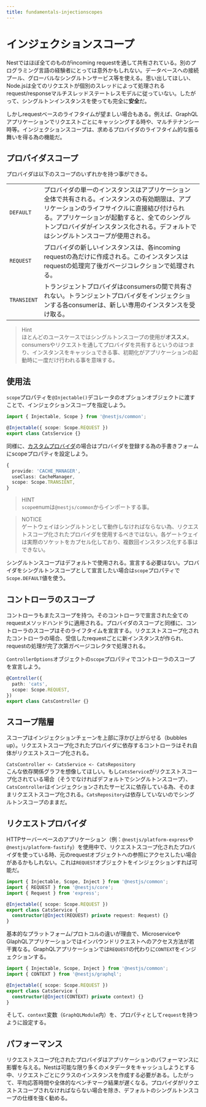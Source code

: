 ```yaml
---
title: fundamentals-injectionscopes
---
```


# インジェクションスコープ
Nestではほぼ全てのものがincoming requestを通して共有されている。別のプログラミング言語の経験者にとっては意外かもしれない。データベースへの接続プール、グローバルなシングルトンサービス等を使える。思い出してほしい、Node.jsは全てのリクエストが個別のスレッドによって処理されるrequest/responseマルチスレッドステートレスモデルに従っていない。したがって、シングルトンインスタンスを使っても完全に**安全**だ。

しかしrequestベースのライフタイムが望ましい場合もある。例えば、GraphQLアプリケーションでリクエストごとにキャッシングする時や、マルチテナンシー時等。インジェクションスコープは、求めるプロバイダのライフタイム的な振る舞いを得る為の機能だ。

## プロバイダスコープ
プロバイダは以下のスコープのいずれかを持つ事ができる。

|||
| ---- | ---- |
|`DEFAULT`|プロバイダの単一のインスタンスはアプリケーション全体で共有される。インスタンスの有効期限は、アプリケーションのライフサイクルに直接結び付けられる。アプリケーションが起動すると、全てのシングルトンプロバイダがインスタンス化される。デフォルトではシングルトンスコープが使用される。|
|`REQUEST`|プロバイダの新しいインスタンスは、各incoming requestの為だけに作成される。このインスタンスはrequestの処理完了後ガベージコレクションで処理される。|
|`TRANSIENT`|トランジェントプロバイダはconsumersの間で共有されない。トランジェントプロバイダをインジェクションする各consumerは、新しい専用のインスタンスを受け取る。|

>Hint  
>ほとんどのユースケースではシングルトンスコープの使用が**オススメ**。consumersやリクエストを通してプロバイダを共有するというのはつまり、インスタンスをキャッシュできる事、初期化がアプリケーションの起動時に一度だけ行われる事を意味する。

## 使用法
`scope`プロパティを`@Injectable()`デコレータのオプションオブジェクトに渡すことで、インジェクションスコープを指定しよう。

```ts
import { Injectable, Scope } from '@nestjs/common';

@Injectable({ scope: Scope.REQUEST })
export class CatsService {}
```

同様に、[カスタムプロバイダ](https://zenn.dev/kisihara_c/books/nest-officialdoc-jp/viewer/fundamentals-customproviders)の場合はプロバイダを登録する為の手書きフォームにscopeプロパティを設定しよう。


```ts
{
  provide: 'CACHE_MANAGER',
  useClass: CacheManager,
  scope: Scope.TRANSIENT,
}
```

>HINT  
>`scope`enumは`@nestjs/common`からインポートする事。

>NOTICE  
>ゲートウェイはシングルトンとして動作しなければならない為、リクエストスコープ化されたプロバイダを使用するべきではない。各ゲートウェイは実際のソケットをカプセル化しており、複数回インスタンス化する事はできない。

シングルトンスコープはデフォルトで使用される。宣言する必要はない。プロバイダをシングルトンスコープとして宣言したい場合は`scope`プロパティで`Scope.DEFAULT`値を使う。

## コントローラのスコープ
コントローラもまたスコープを持つ。そのコントローラで宣言された全てのrequestメソッドハンドラに適用される。プロバイダのスコープと同様に、コントローラのスコープはそのライフタイムを宣言する。リクエストスコープ化されたコントローラの場合、受信したrequestごとに新インスタンスが作られ、requestの処理が完了次第ガベージコレクタで処理される。

`ControllerOptions`オブジェクトの`scope`プロパティでコントローラのスコープを宣言しよう。

```ts
@Controller({
  path: 'cats',
  scope: Scope.REQUEST,
})
export class CatsController {}
```

## スコープ階層
スコープはインジェクションチェーンを上部に浮かび上がらせる（bubbles up）。リクエストスコープ化されたプロバイダに依存するコントローラはそれ自体がリクエストスコープ化される。

`CatsController <- CatsService <- CatsRepository`  
こんな依存関係グラフを想像してほしい。もし`CatsService`がリクエストスコープ化されている場合（そうでなければデフォルトでシングルトンスコープ）、`CatsController`はインジェクションされたサービスに依存している為、そのままリクエストスコープ化される。`CatsRepository`は依存していないのでシングルトンスコープのままだ。

## リクエストプロバイダ
HTTPサーバーベースのアプリケーション（例：`@nestjs/platform-express`や`@nestjs/platform-fastify`）を使用中で、リクエストスコープ化されたプロバイダを使っている時、元のrequestオブジェクトへの参照にアクセスしたい場合があるかもしれない。これは`REQUEST`オブジェクトをインジェクションすれば可能だ。

```ts
import { Injectable, Scope, Inject } from '@nestjs/common';
import { REQUEST } from '@nestjs/core';
import { Request } from 'express';

@Injectable({ scope: Scope.REQUEST })
export class CatsService {
  constructor(@Inject(REQUEST) private request: Request) {}
}
```

基本的なプラットフォーム/プロトコルの違いが理由で、MicroserviceやGlaphQLアプリケーションではインバウンドリクエストへのアクセス方法が若干異なる。GraphQLアプリケーションでは`REQUEST`の代わりに`CONTEXT`をインジェクションする。

```ts
import { Injectable, Scope, Inject } from '@nestjs/common';
import { CONTEXT } from '@nestjs/graphql';

@Injectable({ scope: Scope.REQUEST })
export class CatsService {
  constructor(@Inject(CONTEXT) private context) {}
}
```

そして、`context`変数（`GraphQLModule`内）を、プロパティとして`request`を持つように設定する。

## パフォーマンス
リクエストスコープ化されたプロバイダはアプリケーションのパフォーマンスに影響を与える。Nestは可能な限り多くのメタデータをキャッシュしようとする中、リクエストごとにクラスのインスタンスを作成する必要がある。したがって、平均応答時間や全体的なベンチマーク結果が遅くなる。プロバイダがリクエストスコープされなければならない場合を除き、デフォルトのシングルトンスコープの仕様を強く勧める。